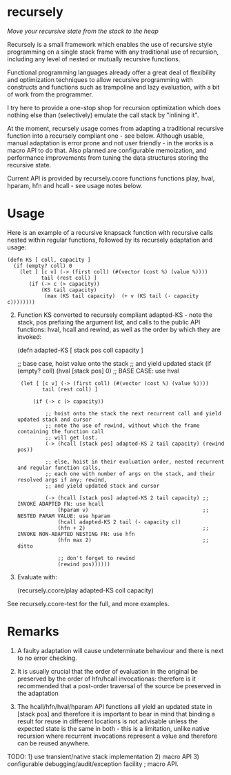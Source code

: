 recursely
=======

*Move your recursive state from the stack to the heap*

Recursely is a small framework which enables the use of recursive style programming on a single stack frame with any 
traditional use of recursion, including any level of nested or mutually recursive functions. 

Functional programming languages already offer a great deal of flexibility and optimization techniques to allow recursive 
programming with constructs and functions such as trampoline and lazy evaluation, with a bit of work from the programmer. 

I try here to provide a one-stop shop for recursion optimization which does nothing else than (selectively) emulate
the call stack by "inlining it".

At the moment, recursely usage comes from adapting a traditional recursive function into a recursely compliant one - see below.
Although usable, manual adaptation is error prone and not user friendly - in the works is a macro API to do that. Also planned are
configurable memoization, and performance improvements from tuning the data structures storing the recursive state.

Current API is provided by recursely.ccore functions functions play, hval, hparam, hfn and hcall - see usage notes below. 

Usage
=====
Here is an example of a recursive knapsack function with recursive calls nested within regular functions, followed by 
its recursely adaptation and usage:

    (defn KS [ coll, capacity ]
      (if (empty? coll) 0
        (let [ [c v] (-> (first coll) (#(vector (cost %) (value %)))) 
               tail (rest coll) ]
           (if (-> c (> capacity))
               (KS tail capacity)
                (max (KS tail capacity)  (+ v (KS tail (- capacity c)))))))) 

2) Function KS converted to recursely compliant adapted-KS - note the stack, pos prefixing the argument list, 
and calls to the public API functions: hval, hcall and rewind, as well as the order by which 
they are invoked:

    (defn adapted-KS [ stack pos coll capacity ]

      ;; base case, hoist value onto the stack 
      ;; and yield updated stack
      (if (empty? coll) (hval [stack pos] 0) ;; BASE CASE: use hval

        (let [ [c v] (-> (first coll) (#(vector (cost %) (value %)))) 
               tail (rest coll) ]

            (if (-> c (> capacity))

                ;; hoist onto the stack the next recurrent call and yield updated stack and cursor
                ;; note the use of rewind, without which the frame containing the function call 
                ;; will get lost.
                (-> (hcall [stack pos] adapted-KS 2 tail capacity) (rewind pos))

                ;; else, hoist in their evaluation order, nested recurrent and regular function calls, 
                ;; each one with number of args on the stack, and their resolved args if any; rewind,
                ;; and yield updated stack and cursor

                (-> (hcall [stack pos] adapted-KS 2 tail capacity) ;; INVOKE ADAPTED FN: use hcall
                    (hparam v)                                     ;; NESTED PARAM VALUE: use hparam
                    (hcall adapted-KS 2 tail (- capacity c)) 
                    (hfn + 2)                                      ;; INVOKE NON-ADAPTED NESTING FN: use hfn
                    (hfn max 2)                                    ;; ditto

                    ;; don't forget to rewind
                    (rewind pos))))))


3) Evaluate with:

    (recursely.ccore/play adapted-KS coll capacity)

See recursely.ccore-test for the full, and more examples.

Remarks
=======
1) A faulty adaptation will cause undeterminate behaviour and there is next to no error checking.

2) It is usually crucial that the order of evaluation in the original be preserved by the order of hfn/hcall invocationas: 
   therefore is it recommended that a post-order traversal of the source be preserved in the adaptation

3) The hcall/hfn/hval/hparam API functions all yield an updated state in [stack pos] and therefore it is important to 
   bear in mind that binding a result for reuse in different locations is not advisable unless the expected state is the
   same in both - this is a limitation, unlike native recursion where recurrent invocations represent a value and therefore
   can be reused anywhere.

TODO: 1) use transient/native stack implementation
      2) macro API
      3) configurable debugging/audit/exception facility ; macro API.
